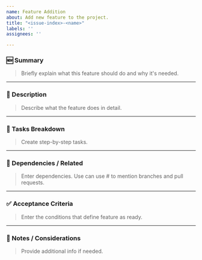 ```yaml
---
name: Feature Addition
about: Add new feature to the project.
title: "<issue-index>-<name>"
labels: ''
assignees: ''

---
```


### 🆕 Summary
> Briefly explain what this feature should do and why it's needed.

---

### 🎯 Description
> Describe what the feature does in detail.

---

### 📂 Tasks Breakdown
> Create step-by-step tasks.

---

### 🔁 Dependencies / Related
> Enter dependencies. Use can use # to mention branches and pull requests.

---

### ✅ Acceptance Criteria
> Enter the conditions that define feature as ready.

---

### 📝 Notes / Considerations
> Provide additional info if needed.
